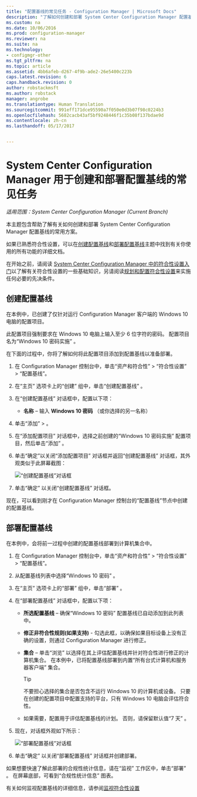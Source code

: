 ```yaml
---
title: "配置基线的常见任务 - Configuration Manager | Microsoft Docs"
description: "了解如何创建和部署 System Center Configuration Manager 配置基线。"
ms.custom: na
ms.date: 10/06/2016
ms.prod: configuration-manager
ms.reviewer: na
ms.suite: na
ms.technology:
- configmgr-other
ms.tgt_pltfrm: na
ms.topic: article
ms.assetid: 4bb6afeb-d267-4f9b-ade2-26e5400c223b
caps.latest.revision: 6
caps.handback.revision: 0
author: robstackmsft
ms.author: robstack
manager: angrobe
ms.translationtype: Human Translation
ms.sourcegitcommit: 991eff171dce95590a7f050e0d3b07f98c0224b3
ms.openlocfilehash: 5682cacb43af5bf9248446f1c35b08f137bdae9d
ms.contentlocale: zh-cn
ms.lasthandoff: 05/17/2017


---
```

# <a name="common-tasks-for-creating-and-deploying-configuration-baselines-with-system-center-configuration-manager"></a>System Center Configuration Manager 用于创建和部署配置基线的常见任务

*适用范围：System Center Configuration Manager (Current Branch)*

本主题包含帮助了解有关如何创建和部署 System Center Configuration Manager 配置基线的常用方案。  

 如果已熟悉符合性设置，可以在[创建配置基线](../../compliance/deploy-use/create-configuration-baselines.md)和[部署配置基线](../../compliance/deploy-use/deploy-configuration-baselines.md)主题中找到有关你使用的所有功能的详细文档。  

 在开始之前，请阅读 [System Center Configuration Manager 中的符合性设置入门](../../compliance/get-started/get-started-with-compliance-settings.md)以了解有关符合性设置的一些基础知识，另请阅读[规划和配置符合性设置](../../compliance/plan-design/plan-for-and-configure-compliance-settings.md)来实施任何必要的先决条件。  

## <a name="create-a-configuration-baseline"></a>创建配置基线  
 在本例中，已创建了仅针对运行 Configuration Manager 客户端的 Windows 10 电脑的配置项目。  

 此配置项目强制要求在 Windows 10 电脑上输入至少 6 位字符的密码。 配置项目名为“Windows 10 密码实施” 。  

在下面的过程中，你将了解如何将此配置项目添加到配置基线以准备部署。  

1.  在 Configuration Manager 控制台中，单击“资产和符合性” > “符合性设置” > “配置基线”。  

3.  在“主页”  选项卡上的“创建”  组中，单击“创建配置基线” 。  

4.  在“创建配置基线”  对话框中，配置以下项：  

    -   **名称** – 输入 **Windows 10 密码** （或你选择的另一名称）  

5.  单击“添加”  > 。  

6.  在“添加配置项目”  对话框中，选择之前创建的“Windows 10 密码实施”  配置项目，然后单击“添加” 。  

7.  单击“确定”以关闭“添加配置项目”  对话框并返回“创建配置基线”  对话框，其外观类似于此屏幕截图：  

     ![“创建配置基线”对话框](/sccm/compliance/plan-design/media/Create-Configuration-Baseline.png)  

8.  单击“确定”  以关闭“创建配置基线”  对话框。  

 现在，可以看到刚才在 Configuration Manager 控制台的“配置基线”节点中创建的配置基线。  

## <a name="deploy-the-configuration-baseline"></a>部署配置基线  
 在本例中，会将前一过程中创建的配置基线部署到计算机集合中。  

1.  在 Configuration Manager 控制台中，单击“资产和符合性” > “符合性设置” > “配置基线”。  

3.  从配置基线列表中选择“Windows 10 密码” 。  

4.  在“主页”  选项卡上的“部署”  组中，单击“部署” 。  

5.  在“部署配置基线”  对话框中，配置以下项：  

    -   **所选配置基线** – 确保“Windows 10 密码”  配置基线已自动添加到此列表中。  

    -   **修正非符合性规则(如果支持)** - 勾选此框，以确保如果目标设备上没有正确的设置，则通过 Configuration Manager 进行修正。  

    -   **集合** – 单击“浏览”  以选择在其上评估配置基线并针对符合性进行修正的计算机集合。 在本例中，已将配置基线部署到内置“所有台式计算机和服务器客户端”  集合。  

        > [!TIP]  
        >  不要担心选择的集合是否包含不运行 Windows 10 的计算机或设备。 只要在创建的配置项目中配置支持的平台，只有 Windows 10 电脑会评估符合性。  

    -   如果需要，配置用于评估配置基线的计划。 否则，请保留默认值“7 天” 。  

6.  现在，对话框外观如下所示：  

     ![“部署配置基线”对话框](/sccm/compliance/plan-design/media/Deploy-configuration-baselines.png)  

7.  单击“确定”  以关闭“部署配置基线”  对话框并创建部署。  

 如果想要快速了解此部署的合规性统计信息，请在“监视”  工作区中，单击“部署” 。 在屏幕底部，可看到“合规性统计信息”  图表。  

 有关如何监视配置基线的详细信息，请参阅[监视符合性设置](../../compliance/deploy-use/monitor-compliance-settings.md)  

